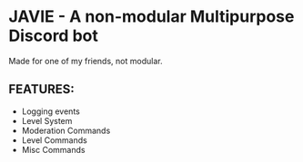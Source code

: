 # JAVIE - A non-modular Multipurpose Discord bot
Made for one of my friends, not modular.

## FEATURES:
- Logging events
- Level System
- Moderation Commands
- Level Commands
- Misc Commands
